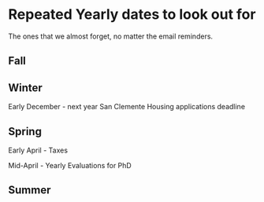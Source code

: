 # Repeated Yearly dates to look out for
The ones that we almost forget, no matter the email reminders.

## Fall



## Winter
Early December - next year San Clemente Housing applications deadline


## Spring
Early April - Taxes


Mid-April - Yearly Evaluations for PhD


## Summer
